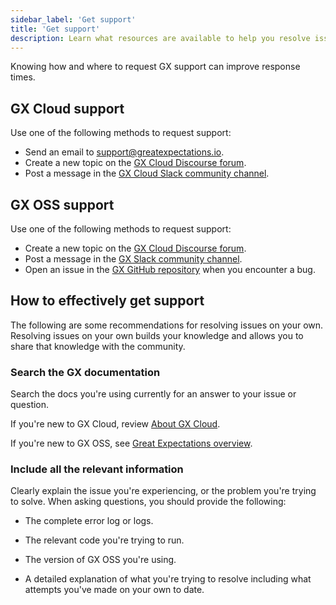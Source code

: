 ```yaml
---
sidebar_label: 'Get support'
title: 'Get support'
description: Learn what resources are available to help you resolve issues with GX Cloud and GX OSS.
---
```


Knowing how and where to request GX support can improve response times.

## GX Cloud support

Use one of the following methods to request support:

- Send an email to support@greatexpectations.io.
- Create a new topic on the [GX Cloud Discourse forum](https://discourse.greatexpectations.io/c/cloud-support/17).
- Post a message in the [GX Cloud Slack community channel](https://greatexpectationstalk.slack.com/archives/C051D941XAL).

## GX OSS support

Use one of the following methods to request support:

- Create a new topic on the [GX Cloud Discourse forum](https://discourse.greatexpectations.io/c/oss-support/11).
- Post a message in the [GX Slack community channel](https://greatexpectationstalk.slack.com/archives/CUTCNHN82).
- Open an issue in the [GX GitHub repository](https://github.com/great-expectations/great_expectations) when you encounter a bug.

## How to effectively get support

The following are some recommendations for resolving issues on your own. Resolving issues on your own builds your knowledge and allows you to share that knowledge with the community.

### Search the GX documentation

Search the docs you're using currently for an answer to your issue or question.

If you're new to GX Cloud, review [About GX Cloud](/cloud/about_gx.md).

If you're new to GX OSS, see [Great Expectations overview](/core/introduction/gx_overview.md).

### Include all the relevant information

Clearly explain the issue you're experiencing, or the problem you're trying to solve. When asking questions, you should provide the following:

- The complete error log or logs.

- The relevant code you're trying to run.

- The version of GX OSS you're using.

- A detailed explanation of what you're trying to resolve including what attempts you've made on your own to date.
